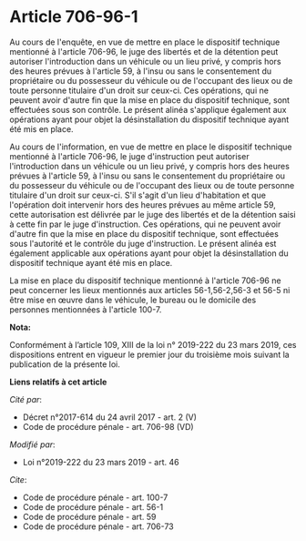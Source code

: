 # Article 706-96-1

Au cours de l'enquête, en vue de mettre en place le dispositif technique mentionné à l'article 706-96, le juge des libertés
et de la détention peut autoriser l'introduction dans un véhicule ou un lieu privé, y compris hors des heures prévues à
l'article 59, à l'insu ou sans le consentement du propriétaire ou du possesseur du véhicule ou de l'occupant des lieux ou de
toute personne titulaire d'un droit sur ceux-ci. Ces opérations, qui ne peuvent avoir d'autre fin que la mise en place du
dispositif technique, sont effectuées sous son contrôle. Le présent alinéa s'applique également aux opérations ayant pour
objet la désinstallation du dispositif technique ayant été mis en place.

Au cours de l'information, en vue de mettre en place le dispositif technique mentionné à l'article 706-96, le juge
d'instruction peut autoriser l'introduction dans un véhicule ou un lieu privé, y compris hors des heures prévues à l'article
59, à l'insu ou sans le consentement du propriétaire ou du possesseur du véhicule ou de l'occupant des lieux ou de toute
personne titulaire d'un droit sur ceux-ci. S'il s'agit d'un lieu d'habitation et que l'opération doit intervenir hors des
heures prévues au même article 59, cette autorisation est délivrée par le juge des libertés et de la détention saisi à cette
fin par le juge d'instruction. Ces opérations, qui ne peuvent avoir d'autre fin que la mise en place du dispositif technique,
sont effectuées sous l'autorité et le contrôle du juge d'instruction. Le présent alinéa est également applicable aux
opérations ayant pour objet la désinstallation du dispositif technique ayant été mis en place.

La mise en place du dispositif technique mentionné à l'article 706-96 ne peut concerner les lieux mentionnés aux articles
56-1,56-2,56-3 et 56-5 ni être mise en œuvre dans le véhicule, le bureau ou le domicile des personnes mentionnées à l'article
100-7.

**Nota:**

Conformément à l’article 109, XIII de la loi n° 2019-222 du 23 mars 2019, ces dispositions entrent en vigueur le premier jour
du troisième mois suivant la publication de la présente loi.

**Liens relatifs à cet article**

_Cité par_:

  - Décret n°2017-614 du 24 avril 2017 - art. 2 (V)
  - Code de procédure pénale - art. 706-98 (VD)

_Modifié par_:

  - Loi n°2019-222 du 23 mars 2019 - art. 46

_Cite_:

  - Code de procédure pénale - art. 100-7
  - Code de procédure pénale - art. 56-1
  - Code de procédure pénale - art. 59
  - Code de procédure pénale - art. 706-73
